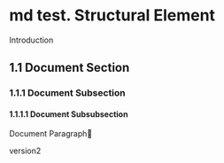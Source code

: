# md test. Structural Element

Introduction

## 1.1 Document Section

### 1.1.1 Document Subsection

#### 1.1.1.1 Document Subsubsection

Document Paragraph

version2
